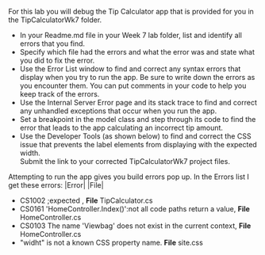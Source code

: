 
For this lab you will debug the Tip Calculator app that is provided for you in the TipCalculatorWk7 folder. 
- In your Readme.md file in your Week 7 lab folder, list and identify all errors that you find. <br>
- Specify which file had the errors and what the error was and state what you did to fix the error.<br>
- Use the Error List window to find and correct any syntax errors that display when you try to run the app. Be sure to write down the errors as you encounter them. You can put comments in your code to help you keep track of the errors.<br>
- Use the Internal Server Error page and its stack trace to find and correct any unhandled exceptions that occur when you run the app.<br>
- Set a breakpoint in the model class and step through its code to find the error that leads to the app calculating an incorrect tip amount.<br>
- Use the Developer Tools (as shown below) to find and correct the CSS issue that prevents the label elements from displaying with the expected width.<br>
Submit the link to your corrected TipCalculatorWk7 project files.<br>

Attempting to run the app gives you build errors pop up.  In the Errors list I get these errors:
|Error| |File|
- CS1002 ;expected , **File** TipCalculator.cs
- CS0161 'HomeController.Index()':not all code paths return a value, **File** HomeController.cs
- CS0103 The name 'Viewbag' does not exist in the current context,   **File** HomeController.cs
- "widht" is not a known CSS property name. **File** site.css
